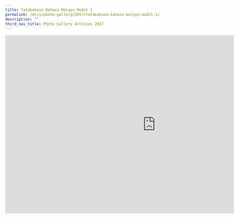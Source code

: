 ```yaml
---
title: Tatabahasa Bahasa Melayu Modul 1
permalink: /mlcs/photo-gallery/2017/tatabahasa-bahasa-melayu-modul-1/
description: ""
third_nav_title: Photo Gallery Archives 2017
---
```

<iframe allowfullscreen="true" height="569" width="960" frameborder="0" src="https://docs.google.com/presentation/d/e/2PACX-1vTvZZmDIZ8IuP1u0aTUXH5vDtaIwshWRqkbT9eOuNvNwUcCrN3GGbJhrIEPkNNkmVnEn8zCKdsvBppv/embed?start=false&amp;loop=false&amp;delayms=3000"></iframe>